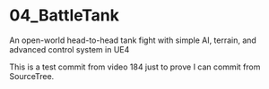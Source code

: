 # 04_BattleTank
An open-world head-to-head tank fight with simple AI, terrain, and advanced control system in UE4

This is a test commit from video 184 just to prove I can commit from SourceTree.